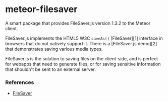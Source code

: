 meteor-filesaver
================

A smart package that provides FileSaver.js version 1.3.2 to the Meteor client.

FileSaver.js implements the HTML5 W3C `saveAs()` [FileSaver][1] interface in
browsers that do not natively support it. There is a [FileSaver.js demo][2]
that demonstrates saving various media types.

FileSaver.js is the solution to saving files on the client-side, and is perfect
for webapps that need to generate files, or for saving sensitive information
that shouldn't be sent to an external server.

### References

* [FileSaver](https://github.com/eligrey/FileSaver.js)
